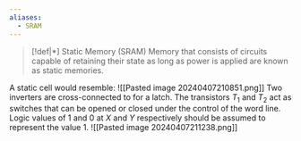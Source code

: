 ```yaml
---
aliases:
  - SRAM
---
```


>[!def|*] Static Memory (SRAM)
>Memory that consists of circuits capable of retaining their state as long as power is applied are known as static memories.

A static cell would resemble:
![[Pasted image 20240407210851.png]]
Two inverters are cross-connected to for a latch. The transistors $T_1$ and $T_2$ act as switches that can be opened or closed under the control of the word line. Logic values of $1$ and $0$ at $X$ and $Y$ respectively should be assumed to represent the value $1$.
![[Pasted image 20240407211238.png]]
